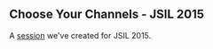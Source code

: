 ## Choose Your Channels - JSIL 2015

A [session](http://itkoren.github.io/choose-your-channels/) we've created for JSIL 2015.
